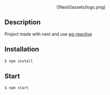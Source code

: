 <center>![Nest](assets/logo.png)</center>

## Description

Project made with nest and use [pg-reactive](https://github.com/haoliangyu/pg-reactive)
## Installation

```bash
$ npm install
```

## Start

```
$ npm start
```